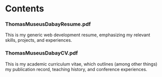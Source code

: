 # Contents

### ThomasMuseusDabayResume.pdf
This is my generic web development resume, emphasizing my relevant skills, projects,
and experiences.

### ThomasMuseusDabayCV.pdf
This is my academic curriculum vitae, which outlines (among other things) my publication record,
teaching history, and conference experiences.
